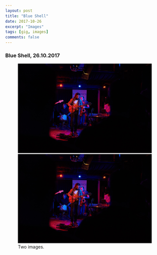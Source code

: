 ```yaml
---
layout: post
title: "Blue Shell"
date: 2017-10-26
excerpt: "Images"
tags: [gig, images]
comments: false
---
```


### Blue Shell, 26.10.2017

<figure class="half">
	<a href=https://github.com/Xarthas/b.phonicsband/blob/gh-pages/assets/img/blue-shell-1.png><img src=https://github.com/Xarthas/b.phonicsband/blob/gh-pages/assets/img/blue-shell-1.png></a>
	<a href=https://github.com/Xarthas/b.phonicsband/blob/gh-pages/assets/img/blue-shell-1.png><img src=https://github.com/Xarthas/b.phonicsband/blob/gh-pages/assets/img/blue-shell-1.png></a>
	<figcaption>Two images.</figcaption>
</figure>
